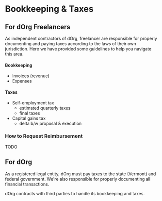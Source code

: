 # Bookkeeping & Taxes

## For dOrg Freelancers

As independent contractors of dOrg, freelancer are responsible for properly documenting and paying taxes according to the laws of their own jurisdiction. Here we have provided some guidelines to help you navigate this area.

#### Bookkeeping

* Invoices \(revenue\)
* Expenses 

#### Taxes

* Self-employment tax
  * estimated quarterly taxes
  * final taxes
* Capital gains tax
  * delta b/w proposal & execution

### How to Request Reimbursement

TODO

## For dOrg

As a registered legal entity, dOrg must pay taxes to the state \(Vermont\) and federal government. We're also responsible for properly documenting all financial transactions.

dOrg contracts with third parties to handle its bookkeeping and taxes.


